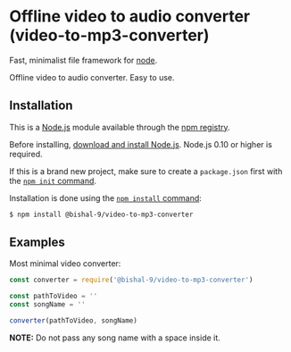 # Offline video to audio converter (video-to-mp3-converter)

Fast, minimalist file framework for [node](http://nodejs.org).

Offline video to audio converter. Easy to use.

## Installation

This is a [Node.js](https://nodejs.org/en/) module available through the
[npm registry](https://www.npmjs.com/).

Before installing, [download and install Node.js](https://nodejs.org/en/download/).
Node.js 0.10 or higher is required.

If this is a brand new project, make sure to create a `package.json` first with
the [`npm init` command](https://docs.npmjs.com/creating-a-package-json-file).

Installation is done using the
[`npm install` command](https://docs.npmjs.com/getting-started/installing-npm-packages-locally):

```bash
$ npm install @bishal-9/video-to-mp3-converter
```

## Examples

Most minimal video converter:

```js
const converter = require('@bishal-9/video-to-mp3-converter')

const pathToVideo = ''
const songName = ''

converter(pathToVideo, songName)
```

**NOTE:**  Do not pass any song name with a space inside it.